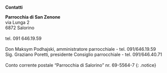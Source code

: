 
__Contatti__

**Parrocchia di San Zenone**<br>
via Lunga 2 <br>
6872 Salorino <br><br>
tel. 091 646.19.59<br><br>
Don Maksym Podhajski, amministratore parrocchiale - tel. 091/646.19.59<br>
Sig. Graziano Poretti, presidente Consiglio parrocchiale - tel. 091/646.40.71<br><br>
Conto corrente postale “Parrocchia di Salorino”	 nr. 69-5564-7 
{: .notice}


